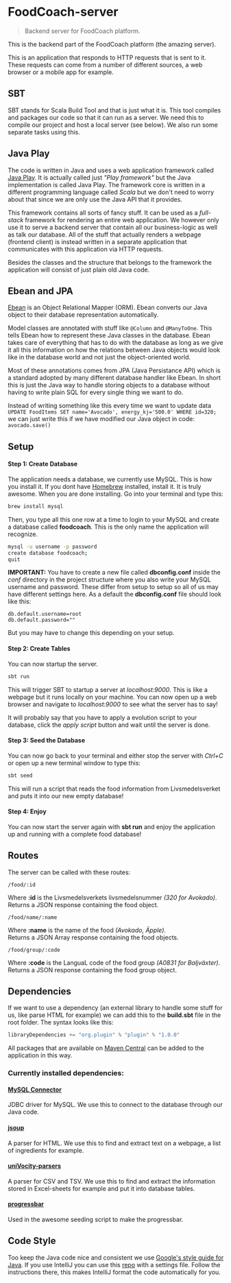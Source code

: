 # FoodCoach-server

> Backend server for FoodCoach platform.

This is the backend part of the FoodCoach platform (the amazing server).

This is an application that responds to HTTP requests that is sent to it. These requests can come
from a number of different sources, a web browser or a mobile app for example.

## SBT

SBT stands for Scala Build Tool and that is just what it is. This tool compiles and
packages our code so that it can run as a server. We need this to compile our project and host a
local server (see below). We also run some separate tasks using this.

## Java Play

The code is written in Java and uses a web application framework called
[Java Play](https://github.com/playframework/playframework). It is actually called just
_"Play framework"_ but the Java implementation is called Java Play. The framework core is written
in a different programming language called _Scala_ but we don't need to worry about that
since we are only use the Java API that it provides.

This framework contains all sorts of fancy stuff. It can be used as a _full-stack_ framework for
rendering an entire web application. We however only use it to serve a backend server that contain
all our business-logic as well as talk our database. All of the stuff that actually renders a
webpage (frontend client) is instead written in a separate application that communicates with this
application via HTTP requests.

Besides the classes and the structure that belongs to the framework the application will consist of
just plain old Java code.

## Ebean and JPA

[Ebean](http://ebean-orm.github.io/) is an Object Relational Mapper (ORM). Ebean converts our Java object
to their database representation automatically.

Model classes are annotated with stuff like `@Column` and `@ManyToOne`. This tells Ebean
how to represent these Java classes in the database. Ebean takes care of everything that has to do
with the database as long as we give it all this information on how the relations between
Java objects would look like in the database world and not just the object-oriented world.

Most of these annotations comes from JPA (Java Persistance API) which is a standard adopted by
many different database handler like Ebean. In short this is just the Java way to handle storing
objects to a database without having to write plain SQL for every single thing we want to do.

Instead of writing something like this every time we want to update data  
`UPDATE FoodItems SET name='Avocado', energy_kj='500.0' WHERE id=320;`  
we can just write this if we have modified our Java object in code:  
`avocado.save()`

## Setup

#### Step 1: Create Database

The application needs a database, we currently use MySQL. This is how you install it.
If you dont have [Homebrew](https://brew.sh/index_se.html) installed, install it.
It is truly awesome. When you are done installing. Go into your terminal and type this:

``` bash
brew install mysql
```

Then, you type all this one row at a time to login to your MySQL and
create a database called **foodcoach**. This is the only name the application will recognize.

``` bash
mysql -u username -p password
create database foodcoach;
quit
```

**IMPORTANT:** You have to create a new file called **dbconfig.conf** inside the
_conf_ directory in the project structure where you also write your MySQL username
and password. These differ from setup to setup so all of us may have different settings here.
As a default the **dbconfig.conf** file should look like this:

```
db.default.username=root
db.default.password=""
```

But you may have to change this depending on your setup.

#### Step 2: Create Tables

You can now startup the server.

``` bash
sbt run
```

This will trigger SBT to startup a server at _localhost:9000_. This is like a webpage but it
runs locally on your machine. You can now open up a web browser and
navigate to _localhost:9000_ to see what the server has to say!

It will probably say that you have to apply a evolution script to your database,
click the _apply script_ button and wait until the server is done.

#### Step 3: Seed the Database

You can now go back to your terminal and either stop the server with _Ctrl+C_ or open
up a new terminal window to type this:

``` bash
sbt seed
```

This will run a script that reads the food information from Livsmedelsverket
and puts it into our new empty database!

#### Step 4: Enjoy

You can now start the server again with **sbt run** and enjoy the
application up and running with a complete food database!

## Routes

The server can be called with these routes:

`/food/:id`

Where **:id** is the Livsmedelsverkets livsmedelsnummer _(320 for Avokado)_.  
Returns a JSON response containing the food object.

`/food/name/:name`

Where **:name** is the name of the food _(Avokado, Äpple)_.  
Returns a JSON Array response containing the food objects.

`/food/group/:code`

Where **:code** is the LanguaL code of the food group _(A0831 for Baljväxter)_.  
Returns a JSON response containing the food group object.

## Dependencies

If we want to use a dependency (an external library to handle some stuff for us,
like parse HTML for example) we can add this to the **build.sbt** file in the root folder.
The syntax looks like this:

```sbt
libraryDependencies += "org.plugin" % "plugin" % "1.0.0"
```

All packages that are available on [Maven Central](https://search.maven.org/) can be added
to the application in this way.

### Currently installed dependencies:

#### [MySQL Connector](https://dev.mysql.com/downloads/connector/j/)
JDBC driver for MySQL. We use this to connect to the database through our Java code.

#### [jsoup](https://jsoup.org/)  
A parser for HTML. We use this to find and extract text on a webpage,
a list of ingredients for example.

#### [uniVocity-parsers](https://github.com/uniVocity/univocity-parsers)  
A parser for CSV and TSV. We use this to find and extract the information
stored in Excel-sheets for example and put it into database tables.

#### [progressbar](https://github.com/ctongfei/progressbar)  
Used in the awesome seeding script to make the progressbar.

## Code Style

Too keep the Java code nice and consistent we use
[Google's style guide for Java](https://google.github.io/styleguide/javaguide.html).
If you use IntelliJ you can use this [repo](https://github.com/frellan/GoogleStyle)
with a settings file. Follow the instructions there, this makes IntelliJ format the code automatically for you.
